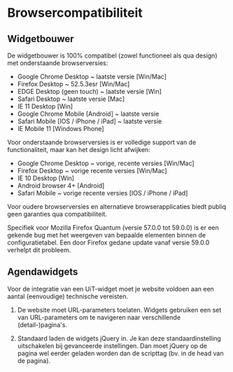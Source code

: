 ---
---

# Browsercompatibiliteit
## Widgetbouwer
De widgetbouwer is 100% compatibel (zowel functioneel als qua design) met onderstaande browserversies:
* Google Chrome Desktop ~ laatste versie [Win/Mac]
* Firefox Desktop ~ 52.5.3esr [Win/Mac]
* EDGE Desktop (geen touch) ~ laatste versie [Win]
* Safari Desktop ~ laatste versie  [Mac]
* IE 11 Desktop  [Win]
* Google Chrome Mobile [Android] ~ laatste versie
* Safari Mobile [IOS / iPhone / iPad] ~ laatste versie
* IE Mobile 11 [Windows Phone]

Voor onderstaande browserversies is er volledige support van de functionaliteit, maar kan het design licht afwijken:
* Google Chrome Desktop ~ vorige, recente versies [Win/Mac]
* Firefox Desktop ~ vorige recente versies [Win/Mac]
* IE 10 Desktop [Win]
* Android browser 4+ [Android]
* Safari Mobile ~ vorige recente versies [IOS / iPhone / iPad]

Voor oudere browserversies en alternatieve browserapplicaties biedt publiq geen garanties qua compatibiliteit.

Specifiek voor Mozilla Firefox Quantum (versie 57.0.0 tot 59.0.0) is er een gekende bug met het weergeven van bepaalde elementen binnen de configuratietabel. Een door Firefox gedane update vanaf versie 59.0.0 verhelpt dit probleem.

## Agendawidgets
Voor de integratie van een UiT-widget moet je website voldoen aan een aantal (eenvoudige) technische vereisten.

1. De website moet URL-parameters toelaten. Widgets gebruiken een set van URL-parameters om te navigeren naar verschillende (detail-)pagina's.

2. Standaard laden de widgets jQuery in. Je kan deze standaardinstelling uitschakelen bij gevanceerde instellingen. Dan moet jQuery op de pagina wel eerder geladen worden dan de scripttag (bv. in de head van de pagina).

